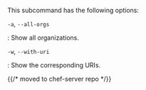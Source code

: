 This subcommand has the following options:

`-a`, `--all-orgs`

:   Show all organizations.

`-w`, `--with-uri`

:   Show the corresponding URIs.

{{/* moved to chef-server repo */}}
